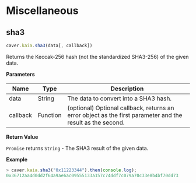 # Miscellaneous

## sha3 <a id="sha3"></a>

```javascript
caver.kaia.sha3(data[, callback])
```

Returns the Keccak-256 hash (not the standardized SHA3-256) of the given data.


**Parameters**

| Name | Type | Description |
| --- | --- | --- |
| data | String | The data to convert into a SHA3 hash. |
| callback | Function | (optional) Optional callback, returns an error object as the first parameter and the result as the second. |

**Return Value**

`Promise` returns `String` - The SHA3 result of the given data.

**Example**

```javascript
> caver.kaia.sha3("0x11223344").then(console.log);
0x36712aa4d0dd2f64a9ae6ac09555133a157c74ddf7c079a70c33e8b4bf70dd73
```
